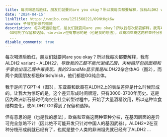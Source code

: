 ```yaml
---
title: 每次喝酒后脸红，朋友们就要问are you okay？所以我每次都要解释，我有ALDH2 variant - ALDH2*2，导致我的乙醛不能代谢成乙酸，末梢循环包括面颊和手掌会出现乙...
date: '2024-04-15'
linkTitle: https://weibo.com/1251560221/O9NtHgk6w
source: 子陵在听歌的微博
description: 每次喝酒后脸红，朋友们就要问are you okay？所以我每次都要解释，我有ALDH2 variant - ALDH2*2，导致我的乙醛不能代谢成乙酸，末梢循环包括面颊和手掌会出现乙醛中毒表现。我的23andMe显示我是ALDH2*2杂合体AG（图2），而两个美国朋友都是British/Irish，他们都是GG纯合体。<br><br>我于是问了GPT-4（图3），东亚裔和欧裔在ALDH2上的表型差异是什么时候形成的。让我大为惊讶的是，这个差异形成时间很短，只有3000-3700年历史。这是因为欧洲新石器时代向农业社会转型过程中，开始了大量酒精饮用，所以这种饮食结构变化，使ALDH2
  GG得到了保留和选择。<br><br>但有意思的是（也是我的想法），欧裔和亚裔这两种亚种分枝，在基因层面的差异可完全忽略不计（因此绝不可能开发只针对中国人的基因武器）。ALDH2*2在亚种分枝形成前就已经有了，也就是整个人类的非洲祖先就已经有了ALDH2
  ...
disable_comments: true
---
```

每次喝酒后脸红，朋友们就要问are you okay？所以我每次都要解释，我有ALDH2 variant - ALDH2*2，导致我的乙醛不能代谢成乙酸，末梢循环包括面颊和手掌会出现乙醛中毒表现。我的23andMe显示我是ALDH2*2杂合体AG（图2），而两个美国朋友都是British/Irish，他们都是GG纯合体。<br><br>我于是问了GPT-4（图3），东亚裔和欧裔在ALDH2上的表型差异是什么时候形成的。让我大为惊讶的是，这个差异形成时间很短，只有3000-3700年历史。这是因为欧洲新石器时代向农业社会转型过程中，开始了大量酒精饮用，所以这种饮食结构变化，使ALDH2 GG得到了保留和选择。<br><br>但有意思的是（也是我的想法），欧裔和亚裔这两种亚种分枝，在基因层面的差异可完全忽略不计（因此绝不可能开发只针对中国人的基因武器）。ALDH2*2在亚种分枝形成前就已经有了，也就是整个人类的非洲祖先就已经有了ALDH2 ...